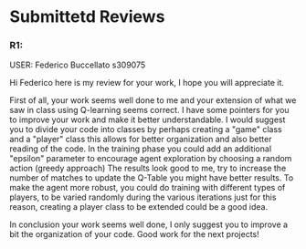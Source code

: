 # Submittetd Reviews

### R1:
 USER: Federico Buccellato s309075

Hi Federico here is my review for your work, I hope you will appreciate it.

First of all, your work seems well done to me and your extension of what we saw in class using Q-learning seems correct.
I have some pointers for you to improve your work and make it better understandable.
I would suggest you to divide your code into classes by perhaps creating a "game" class and a "player" class this allows for better organization and also better reading of the code.
In the training phase you could add an additional "epsilon" parameter to encourage agent exploration by choosing a random action (greedy approach)
The results look good to me, try to increase the number of matches to update the Q-Table you might have better results.
To make the agent more robust, you could do training with different types of players, to be varied randomly during the various iterations just for this reason, creating a player class to be extended could be a good idea.

In conclusion your work seems well done, I only suggest you to improve a bit the organization of your code.
Good work for the next projects!